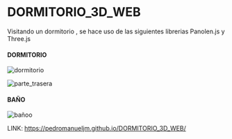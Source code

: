 # DORMITORIO_3D_WEB

Visitando un dormitorio , se hace uso de las siguientes librerias Panolen.js y Three.js

#### DORMITORIO
![dormitorio](https://user-images.githubusercontent.com/71619972/108408867-92ded200-71f3-11eb-9264-48063294aba9.png)

![parte_trasera](https://user-images.githubusercontent.com/71619972/108408878-96725900-71f3-11eb-992a-232817012239.png)

#### BAÑO
![bañoo](https://user-images.githubusercontent.com/71619972/108408851-8ce8f100-71f3-11eb-81ad-3edb22011dae.png)

LINK: https://pedromanueljm.github.io/DORMITORIO_3D_WEB/

